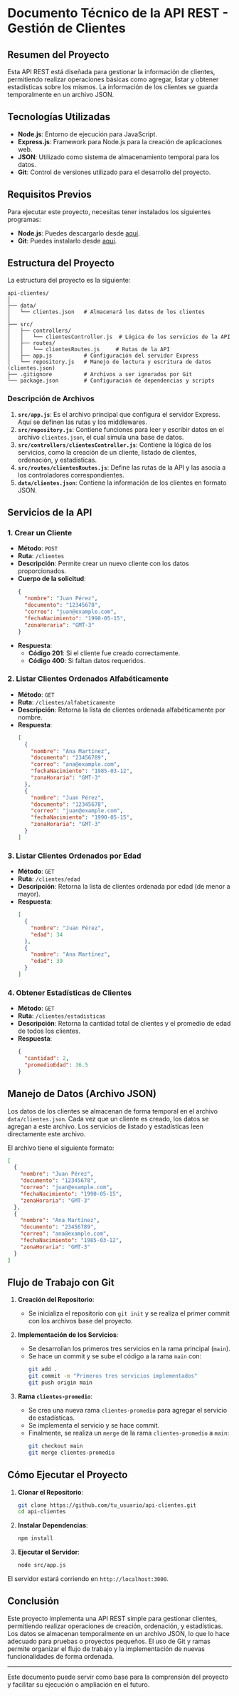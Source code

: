 # **Documento Técnico de la API REST - Gestión de Clientes**

## **Resumen del Proyecto**

Esta API REST está diseñada para gestionar la información de clientes, permitiendo realizar operaciones básicas como agregar, listar y obtener estadísticas sobre los mismos. La información de los clientes se guarda temporalmente en un archivo JSON. 

## **Tecnologías Utilizadas**

- **Node.js**: Entorno de ejecución para JavaScript.
- **Express.js**: Framework para Node.js para la creación de aplicaciones web.
- **JSON**: Utilizado como sistema de almacenamiento temporal para los datos.
- **Git**: Control de versiones utilizado para el desarrollo del proyecto.

## **Requisitos Previos**

Para ejecutar este proyecto, necesitas tener instalados los siguientes programas:

- **Node.js**: Puedes descargarlo desde [aquí](https://nodejs.org/).
- **Git**: Puedes instalarlo desde [aquí](https://git-scm.com/).

## **Estructura del Proyecto**

La estructura del proyecto es la siguiente:

```
api-clientes/
│
├── data/
│   └── clientes.json   # Almacenará los datos de los clientes
│
├── src/
│   ├── controllers/
│   │   └── clientesController.js  # Lógica de los servicios de la API
│   ├── routes/
│   │   └── clientesRoutes.js     # Rutas de la API
│   ├── app.js          # Configuración del servidor Express
│   └── repository.js   # Manejo de lectura y escritura de datos (clientes.json)
├── .gitignore          # Archivos a ser ignorados por Git
└── package.json        # Configuración de dependencias y scripts
```

### **Descripción de Archivos**

1. **`src/app.js`**: Es el archivo principal que configura el servidor Express. Aquí se definen las rutas y los middlewares.
2. **`src/repository.js`**: Contiene funciones para leer y escribir datos en el archivo `clientes.json`, el cual simula una base de datos.
3. **`src/controllers/clientesController.js`**: Contiene la lógica de los servicios, como la creación de un cliente, listado de clientes, ordenación, y estadísticas.
4. **`src/routes/clientesRoutes.js`**: Define las rutas de la API y las asocia a los controladores correspondientes.
5. **`data/clientes.json`**: Contiene la información de los clientes en formato JSON.

## **Servicios de la API**

### **1. Crear un Cliente**

- **Método**: `POST`
- **Ruta**: `/clientes`
- **Descripción**: Permite crear un nuevo cliente con los datos proporcionados.
- **Cuerpo de la solicitud**:
  ```json
  {
    "nombre": "Juan Pérez",
    "documento": "12345678",
    "correo": "juan@example.com",
    "fechaNacimiento": "1990-05-15",
    "zonaHoraria": "GMT-3"
  }
  ```
- **Respuesta**:
  - **Código 201**: Si el cliente fue creado correctamente.
  - **Código 400**: Si faltan datos requeridos.

### **2. Listar Clientes Ordenados Alfabéticamente**

- **Método**: `GET`
- **Ruta**: `/clientes/alfabeticamente`
- **Descripción**: Retorna la lista de clientes ordenada alfabéticamente por nombre.
- **Respuesta**:
  ```json
  [
    {
      "nombre": "Ana Martínez",
      "documento": "23456789",
      "correo": "ana@example.com",
      "fechaNacimiento": "1985-03-12",
      "zonaHoraria": "GMT-3"
    },
    {
      "nombre": "Juan Pérez",
      "documento": "12345678",
      "correo": "juan@example.com",
      "fechaNacimiento": "1990-05-15",
      "zonaHoraria": "GMT-3"
    }
  ]
  ```

### **3. Listar Clientes Ordenados por Edad**

- **Método**: `GET`
- **Ruta**: `/clientes/edad`
- **Descripción**: Retorna la lista de clientes ordenada por edad (de menor a mayor).
- **Respuesta**:
  ```json
  [
    {
      "nombre": "Juan Pérez",
      "edad": 34
    },
    {
      "nombre": "Ana Martínez",
      "edad": 39
    }
  ]
  ```

### **4. Obtener Estadísticas de Clientes**

- **Método**: `GET`
- **Ruta**: `/clientes/estadisticas`
- **Descripción**: Retorna la cantidad total de clientes y el promedio de edad de todos los clientes.
- **Respuesta**:
  ```json
  {
    "cantidad": 2,
    "promedioEdad": 36.5
  }
  ```

## **Manejo de Datos (Archivo JSON)**

Los datos de los clientes se almacenan de forma temporal en el archivo `data/clientes.json`. Cada vez que un cliente es creado, los datos se agregan a este archivo. Los servicios de listado y estadísticas leen directamente este archivo.

El archivo tiene el siguiente formato:

```json
[
  {
    "nombre": "Juan Pérez",
    "documento": "12345678",
    "correo": "juan@example.com",
    "fechaNacimiento": "1990-05-15",
    "zonaHoraria": "GMT-3"
  },
  {
    "nombre": "Ana Martínez",
    "documento": "23456789",
    "correo": "ana@example.com",
    "fechaNacimiento": "1985-03-12",
    "zonaHoraria": "GMT-3"
  }
]
```

## **Flujo de Trabajo con Git**

1. **Creación del Repositorio**:
   - Se inicializa el repositorio con `git init` y se realiza el primer commit con los archivos base del proyecto.

2. **Implementación de los Servicios**:
   - Se desarrollan los primeros tres servicios en la rama principal (`main`).
   - Se hace un commit y se sube el código a la rama `main` con:
     ```bash
     git add .
     git commit -m "Primeros tres servicios implementados"
     git push origin main
     ```

3. **Rama `clientes-promedio`**:
   - Se crea una nueva rama `clientes-promedio` para agregar el servicio de estadísticas.
   - Se implementa el servicio y se hace commit.
   - Finalmente, se realiza un `merge` de la rama `clientes-promedio` a `main`:
     ```bash
     git checkout main
     git merge clientes-promedio
     ```

## **Cómo Ejecutar el Proyecto**

1. **Clonar el Repositorio**:
   ```bash
   git clone https://github.com/tu_usuario/api-clientes.git
   cd api-clientes
   ```

2. **Instalar Dependencias**:
   ```bash
   npm install
   ```

3. **Ejecutar el Servidor**:
   ```bash
   node src/app.js
   ```

El servidor estará corriendo en `http://localhost:3000`.

## **Conclusión**

Este proyecto implementa una API REST simple para gestionar clientes, permitiendo realizar operaciones de creación, ordenación, y estadísticas. Los datos se almacenan temporalmente en un archivo JSON, lo que lo hace adecuado para pruebas o proyectos pequeños. El uso de Git y ramas permite organizar el flujo de trabajo y la implementación de nuevas funcionalidades de forma ordenada.

---

Este documento puede servir como base para la comprensión del proyecto y facilitar su ejecución o ampliación en el futuro.
